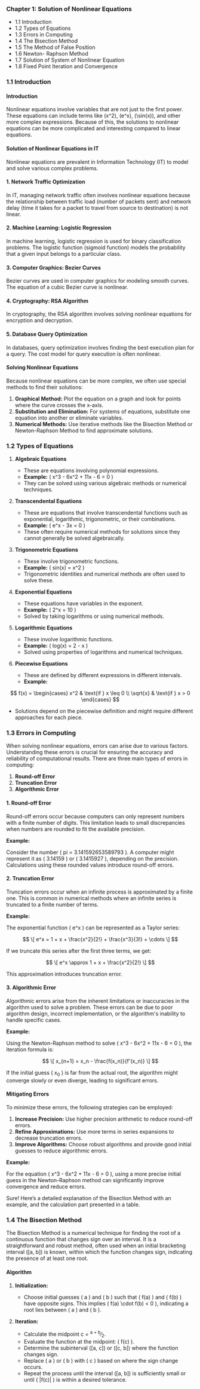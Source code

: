 ### Chapter 1: Solution of Nonlinear Equations
- 1.1 Introduction
- 1.2 Types of Equations
- 1.3 Errors in Computing
- 1.4 The Bisection Method
- 1.5 The Method of False Position
- 1.6 Newton- Raphson Method
- 1.7 Solution of System of Nonlinear Equation
- 1.8 Fixed Point Iteration and Convergence


### 1.1 Introduction

#### Introduction

Nonlinear equations involve variables that are not just to the first power. These equations can include terms like \(x^2\), \(e^x\), \(\sin(x)\), and other more complex expressions. Because of this, the solutions to nonlinear equations can be more complicated and interesting compared to linear equations.


#### Solution of Nonlinear Equations in IT

Nonlinear equations are prevalent in Information Technology (IT) to model and solve various complex problems.

#### 1. Network Traffic Optimization

In IT, managing network traffic often involves nonlinear equations because the relationship between traffic load (number of packets sent) and network delay (time it takes for a packet to travel from source to destination) is not linear.

#### 2. Machine Learning: Logistic Regression

In machine learning, logistic regression is used for binary classification problems. The logistic function (sigmoid function) models the probability that a given input belongs to a particular class.

#### 3. Computer Graphics: Bezier Curves

Bezier curves are used in computer graphics for modeling smooth curves. The equation of a cubic Bezier curve is nonlinear.

#### 4. Cryptography: RSA Algorithm

In cryptography, the RSA algorithm involves solving nonlinear equations for encryption and decryption.

#### 5. Database Query Optimization

In databases, query optimization involves finding the best execution plan for a query. The cost model for query execution is often nonlinear.

#### Solving Nonlinear Equations

Because nonlinear equations can be more complex, we often use special methods to find their solutions:

1. **Graphical Method:** Plot the equation on a graph and look for points where the curve crosses the x-axis.
2. **Substitution and Elimination:** For systems of equations, substitute one equation into another or eliminate variables.
3. **Numerical Methods:** Use iterative methods like the Bisection Method or Newton-Raphson Method to find approximate solutions.



### 1.2 Types of Equations

1. **Algebraic Equations**
   - These are equations involving polynomial expressions.
   - **Example:**  \( x^3 - 6x^2 + 11x - 6 = 0 \)
   - They can be solved using various algebraic methods or numerical techniques.

2. **Transcendental Equations**
   - These are equations that involve transcendental functions such as exponential, logarithmic, trigonometric, or their combinations.
   - **Example:** \( e^x - 3x = 0 \)
   - These often require numerical methods for solutions since they cannot generally be solved algebraically.

3. **Trigonometric Equations**
   - These involve trigonometric functions.
   - **Example:** \( sin(x) = x^2 \)
   - Trigonometric identities and numerical methods are often used to solve these.

4. **Exponential Equations**
   - These equations have variables in the exponent.
   - **Example:** \( 2^x = 10 \)
   - Solved by taking logarithms or using numerical methods.

5. **Logarithmic Equations**
   - These involve logarithmic functions.
   - **Example:** \( log(x) = 2 - x \)
   - Solved using properties of logarithms and numerical techniques.

6. **Piecewise Equations**
   - These are defined by different expressions in different intervals.
   - **Example:** 

$$
f(x) = 
\begin{cases} 
x^2 & \text{if } x \leq 0 \\
\sqrt{x} & \text{if } x > 0 
\end{cases}
$$

   - Solutions depend on the piecewise definition and might require different approaches for each piece.



### 1.3 Errors in Computing

When solving nonlinear equations, errors can arise due to various factors. Understanding these errors is crucial for ensuring the accuracy and reliability of computational results. There are three main types of errors in computing:

1. **Round-off Error**
2. **Truncation Error**
3. **Algorithmic Error**

#### 1. Round-off Error

Round-off errors occur because computers can only represent numbers with a finite number of digits. This limitation leads to small discrepancies when numbers are rounded to fit the available precision.

**Example:**

Consider the number \( pi = 3.141592653589793 \). A computer might represent it as \( 3.14159 \) or \( 3.1415927 \), depending on the precision. Calculations using these rounded values introduce round-off errors.

#### 2. Truncation Error

Truncation errors occur when an infinite process is approximated by a finite one. This is common in numerical methods where an infinite series is truncated to a finite number of terms.

**Example:**

The exponential function \( e^x \) can be represented as a Taylor series:

$$ \[ e^x = 1 + x + \frac{x^2}{2!} + \frac{x^3}{3!} + \cdots \] $$

If we truncate this series after the first three terms, we get:

$$ \[ e^x \approx 1 + x + \frac{x^2}{2!} \] $$

This approximation introduces truncation error.

#### 3. Algorithmic Error

Algorithmic errors arise from the inherent limitations or inaccuracies in the algorithm used to solve a problem. These errors can be due to poor algorithm design, incorrect implementation, or the algorithm's inability to handle specific cases.

**Example:**

Using the Newton-Raphson method to solve \( x^3 - 6x^2 + 11x - 6 = 0 \), the iteration formula is:

$$ \[ x_{n+1} = x_n - \frac{f(x_n)}{f'(x_n)} \] $$

If the initial guess  \( x<sub>0</sub> \)  is far from the actual root, the algorithm might converge slowly or even diverge, leading to significant errors.

#### Mitigating Errors

To minimize these errors, the following strategies can be employed:

1. **Increase Precision:** Use higher precision arithmetic to reduce round-off errors.
2. **Refine Approximations:** Use more terms in series expansions to decrease truncation errors.
3. **Improve Algorithms:** Choose robust algorithms and provide good initial guesses to reduce algorithmic errors.

**Example:**

For the equation \( x^3 - 6x^2 + 11x - 6 = 0 \), using a more precise initial guess in the Newton-Raphson method can significantly improve convergence and reduce errors.

Sure! Here’s a detailed explanation of the Bisection Method with an example, and the calculation part presented in a table.

### 1.4 The Bisection Method

The Bisection Method is a numerical technique for finding the root of a continuous function that changes sign over an interval. It is a straightforward and robust method, often used when an initial bracketing interval \([a, b]\) is known, within which the function changes sign, indicating the presence of at least one root.

#### Algorithm

1. **Initialization:**
   - Choose initial guesses \( a \) and \( b \) such that \( f(a) \) and \( f(b) \) have opposite signs. This implies \( f(a) \cdot f(b) < 0 \), indicating a root lies between \( a \) and \( b \).

2. **Iteration:**
   - Calculate the midpoint  c = <sup>a + b</sup>&frasl;<sub>2</sub>.
   - Evaluate the function at the midpoint: \( f(c) \).
   - Determine the subinterval \([a, c]\) or \([c, b]\) where the function changes sign.
   - Replace \( a \) or \( b \) with \( c \) based on where the sign change occurs.
   - Repeat the process until the interval \([a, b]\) is sufficiently small or until \( |f(c)| \) is within a desired tolerance.

